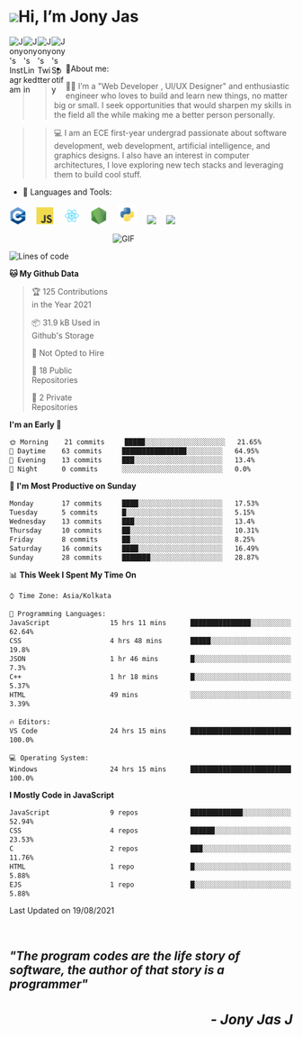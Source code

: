 <h1><img src="https://media.giphy.com/media/hvRJCLFzcasrR4ia7z/giphy.gif" width="35px">Hi, I’m Jony Jas</h1>
 
  <a href="https://www.instagram.com/jonyrockstar7/" target="_blank">
  <img align="left" alt="Jony's Instagram" width="25px" src="https://user-images.githubusercontent.com/74784363/122364887-d1a15080-cf77-11eb-8993-c617ac5e6660.png" />
</a>
<a href="https://www.linkedin.com/in/jony-jas/">
  <img align="left" alt="Jony's Linkedin" width="25px" src="https://raw.githubusercontent.com/peterthehan/peterthehan/master/assets/linkedin.svg" />
</a>
<a href="https://twitter.com/jonyjas7">
  <img align="left" alt="Jony's Twitter" width="25px" src="https://raw.githubusercontent.com/peterthehan/peterthehan/master/assets/twitter.svg" />
</a>
 <!---- <a href="https://discord.gg/">
  <img align="left" alt="Jony's Discord" width="22px" src="https://raw.githubusercontent.com/peterthehan/peterthehan/master/assets/discord.svg" />
</a>You can click the Preview link to take a look at your changes.
--->
<a href="https://open.spotify.com/user/31cl7trdf4lx6z452vxh3xcyyoga">
  <img align="left" alt="Jony's Spotify" width="25px" src="https://raw.githubusercontent.com/peterthehan/peterthehan/master/assets/spotify.svg" />
</a>
</br>
</br>

- 👀About me: 
>>👨‍💻 I’m a "Web Developer , UI/UX Designer" and enthusiastic engineer who loves to build and learn new things, no matter big or small. I seek opportunities that would sharpen my skills in the field all the while making me a better person personally. 

>>💻 I am an ECE first-year undergrad passionate about software development, web development, artificial intelligence, and graphics designs. I also have an interest in computer architectures, I love exploring new tech stacks and leveraging them to build cool stuff.
- 🔨 Languages and Tools:

<code><img height="30" src="https://raw.githubusercontent.com/github/explore/80688e429a7d4ef2fca1e82350fe8e3517d3494d/topics/cpp/cpp.png"></code>&emsp;
<code><img height="30" src="https://raw.githubusercontent.com/github/explore/80688e429a7d4ef2fca1e82350fe8e3517d3494d/topics/javascript/javascript.png"></code>&emsp;
<code><img height="30" src="https://raw.githubusercontent.com/github/explore/80688e429a7d4ef2fca1e82350fe8e3517d3494d/topics/react/react.png"></code>&emsp;
<code><img height="30" src="https://raw.githubusercontent.com/github/explore/80688e429a7d4ef2fca1e82350fe8e3517d3494d/topics/nodejs/nodejs.png"></code>&emsp;
<code><img height="35" src="https://raw.githubusercontent.com/github/explore/80688e429a7d4ef2fca1e82350fe8e3517d3494d/topics/python/python.png"></code>&emsp;
<code><img height="35" src="https://user-images.githubusercontent.com/74784363/122376096-77a58880-cf81-11eb-908b-d0f76b4bee8f.png"></code>&emsp;
<code><img height="30" src="https://user-images.githubusercontent.com/74784363/122706040-a028cd80-d274-11eb-8719-c124e960df70.png"></code>&emsp;

<img align="right" alt="GIF" src="https://user-images.githubusercontent.com/74784363/122709490-01a06a80-d27c-11eb-855c-025bdf07008a.jpg" width="320" height="320" />
<br>

<!--START_SECTION:waka-->
![Lines of code](https://img.shields.io/badge/From%20Hello%20World%20I%27ve%20Written-39693%20lines%20of%20code-blue)

**🐱 My Github Data** 

> 🏆 125 Contributions in the Year 2021
 > 
> 📦 31.9 kB Used in Github's Storage 
 > 
> 🚫 Not Opted to Hire
 > 
> 📜 18 Public Repositories 
 > 
> 🔑 2 Private Repositories  
 > 
**I'm an Early 🐤** 

```text
🌞 Morning    21 commits     █████░░░░░░░░░░░░░░░░░░░░   21.65% 
🌆 Daytime    63 commits     ████████████████░░░░░░░░░   64.95% 
🌃 Evening    13 commits     ███░░░░░░░░░░░░░░░░░░░░░░   13.4% 
🌙 Night      0 commits      ░░░░░░░░░░░░░░░░░░░░░░░░░   0.0%

```
📅 **I'm Most Productive on Sunday** 

```text
Monday       17 commits     ████░░░░░░░░░░░░░░░░░░░░░   17.53% 
Tuesday      5 commits      █░░░░░░░░░░░░░░░░░░░░░░░░   5.15% 
Wednesday    13 commits     ███░░░░░░░░░░░░░░░░░░░░░░   13.4% 
Thursday     10 commits     ██░░░░░░░░░░░░░░░░░░░░░░░   10.31% 
Friday       8 commits      ██░░░░░░░░░░░░░░░░░░░░░░░   8.25% 
Saturday     16 commits     ████░░░░░░░░░░░░░░░░░░░░░   16.49% 
Sunday       28 commits     ███████░░░░░░░░░░░░░░░░░░   28.87%

```


📊 **This Week I Spent My Time On** 

```text
⌚︎ Time Zone: Asia/Kolkata

💬 Programming Languages: 
JavaScript               15 hrs 11 mins      ███████████████░░░░░░░░░░   62.64% 
CSS                      4 hrs 48 mins       █████░░░░░░░░░░░░░░░░░░░░   19.8% 
JSON                     1 hr 46 mins        █░░░░░░░░░░░░░░░░░░░░░░░░   7.3% 
C++                      1 hr 18 mins        █░░░░░░░░░░░░░░░░░░░░░░░░   5.37% 
HTML                     49 mins             ░░░░░░░░░░░░░░░░░░░░░░░░░   3.39%

🔥 Editors: 
VS Code                  24 hrs 15 mins      █████████████████████████   100.0%

💻 Operating System: 
Windows                  24 hrs 15 mins      █████████████████████████   100.0%

```

**I Mostly Code in JavaScript** 

```text
JavaScript               9 repos             █████████████░░░░░░░░░░░░   52.94% 
CSS                      4 repos             ██████░░░░░░░░░░░░░░░░░░░   23.53% 
C                        2 repos             ███░░░░░░░░░░░░░░░░░░░░░░   11.76% 
HTML                     1 repo              █░░░░░░░░░░░░░░░░░░░░░░░░   5.88% 
EJS                      1 repo              █░░░░░░░░░░░░░░░░░░░░░░░░   5.88%

```



 Last Updated on 19/08/2021
<!--END_SECTION:waka-->

<!----
- 📈 My GitHub Stats:

<p align="center"> <img src="https://github-readme-stats.vercel.app/api?username=Jony-Jas&show_icons=true&theme=gotham" alt="Jony-Jas" />
--->
<br>
<h2><em>"The program codes are the life story of software, the author of that story is a programmer"<h3 align="right">- Jony Jas J</h3></em></h2> 
